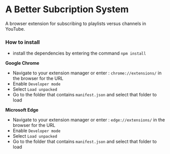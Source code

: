 # A Better Subcription System

A browser extension for subscribing to playlists versus channels in YouTube.

### How to install
- install the dependencies by entering the command `npm install`

**Google Chrome**
- Navigate to your extension manager or enter : `chrome://extensions/` in the browser for the URL
- Enable `Developer mode`
- Select `Load unpacked`
- Go to the folder that contains `manifest.json` and select that folder to load

**Microsoft Edge**
- Navigate to your extension manager or enter : `edge://extensions/` in the browser for the URL
- Enable `Developer mode`
- Select `Load unpacked`
- Go to the folder that contains `manifest.json` and select that folder to load
